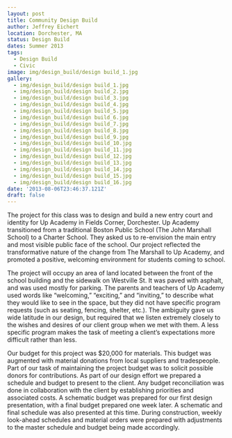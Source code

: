 ```yaml
---
layout: post
title: Community Design Build
author: Jeffrey Eichert
location: Dorchester, MA
status: Design Build
dates: Summer 2013
tags:
  - Design Build
  - Civic
image: img/design_build/design build_1.jpg
gallery:
  - img/design_build/design build_1.jpg
  - img/design_build/design build_2.jpg
  - img/design_build/design build_3.jpg
  - img/design_build/design build_4.jpg
  - img/design_build/design build_5.jpg
  - img/design_build/design build_6.jpg
  - img/design_build/design build_7.jpg
  - img/design_build/design build_8.jpg
  - img/design_build/design build_9.jpg
  - img/design_build/design build_10.jpg
  - img/design_build/design build_11.jpg
  - img/design_build/design build_12.jpg
  - img/design_build/design build_13.jpg
  - img/design_build/design build_14.jpg
  - img/design_build/design build_15.jpg
  - img/design_build/design build_16.jpg
date: '2013-08-06T23:46:37.121Z'
draft: false
---
```


The project for this class was to design and build a new entry court and identity for Up Academy in Fields Corner, Dorchester. Up Academy transitioned from a traditional Boston Public School (The John Marshall School) to a Charter School. They asked us to re-envision the main entry and most visible public face of the school. Our project reflected the transformative nature of the change from The Marshall to Up Academy, and promoted a positive, welcoming environment for students coming to school.

The project will occupy an area of land located between the front of the school building and the sidewalk on Westville St. It was paved with asphalt, and was used mostly for parking. The parents and teachers of Up Academy used words like “welcoming,” “exciting,” and “inviting,” to describe what they would like to see in the space, but they did not have specific program requests (such as seating, fencing, shelter, etc.). The ambiguity gave us wide latitude in our design, but required that we listen extremely closely to the wishes and desires of our client group when we met with them. A less specific program makes the task of meeting a client’s expectations more difficult rather than less.

Our budget for this project was \$20,000 for materials. This budget was augmented with material donations from local suppliers and tradespeople. Part of our task of maintaining the project budget was to solicit possible donors for contributions. As part of our design effort we prepared a schedule and budget to present to the client. Any budget reconciliation was done in collaboration with the client by establishing priorities and associated costs. A schematic budget was prepared for our first design presentation, with a final budget prepared one week later. A schematic and final schedule was also presented at this time. During construction, weekly look-ahead schedules and material orders were prepared with adjustments to the master schedule and budget being made accordingly.
